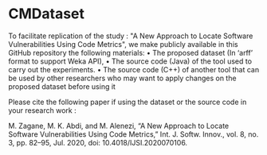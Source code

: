 # CMDataset
To facilitate replication of the study : "A New Approach to Locate Software Vulnerabilities Using Code Metrics", we make publicly available in this GitHub repository the following materials: 
•	The proposed dataset (In ‘arff’ format to support Weka API),
•	The source code (Java) of the tool used to carry out the experiments.
•	The source code (C++) of another tool that can be used by other researchers who may want to apply changes on the proposed dataset before using it

Please cite the following paper if using the dataset or the source code in your research work :

M. Zagane, M. K. Abdi, and M. Alenezi, “A New Approach to Locate Software Vulnerabilities Using Code Metrics,” Int. J. Softw. Innov., vol. 8, no. 3, pp. 82–95, Jul. 2020, doi: 10.4018/IJSI.2020070106.
